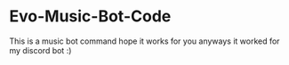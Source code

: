 # Evo-Music-Bot-Code
This is a music bot command hope it works for you anyways it worked for my discord bot :)
